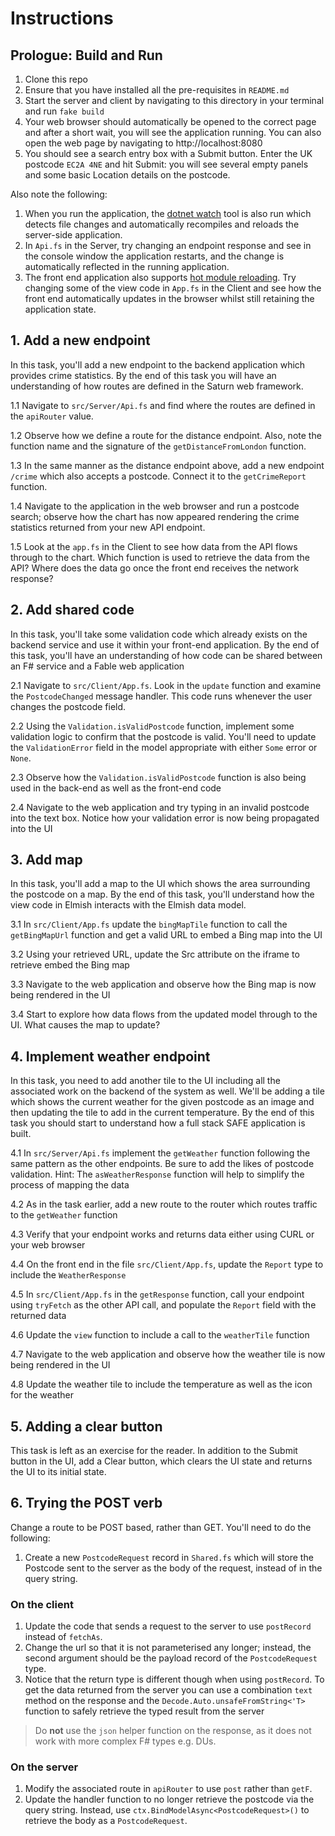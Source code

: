 # Instructions

## Prologue: Build and Run
1. Clone this repo
1. Ensure that you have installed all the pre-requisites in `README.md`
1. Start the server and client by navigating to this directory in your terminal and run ```fake build```
1. Your web browser should automatically be opened to the correct page and after a short wait, you will see the application running. You can also open the web page by navigating to http://localhost:8080
1. You should see a search entry box with a Submit button. Enter the UK postcode `EC2A 4NE` and hit Submit: you will see several empty panels and some basic Location details on the postcode.

Also note the following:

1. When you run the application, the [dotnet watch](https://docs.microsoft.com/en-us/aspnet/core/tutorials/dotnet-watch) tool is also run which detects file changes and automatically recompiles and reloads the server-side application.
1. In `Api.fs` in the Server, try changing an endpoint response and see in the console window the application restarts, and the change is automatically reflected in the running application.
1. The front end application also supports [hot module reloading](https://webpack.js.org/concepts/hot-module-replacement/). Try changing some of the view code in `App.fs` in the Client and see how the front end automatically updates in the browser whilst still retaining the application state.

## 1. Add a new endpoint
In this task, you'll add a new endpoint to the backend application which provides crime statistics. By the end of this task you will have an understanding of how routes are defined in the Saturn web framework.

1.1 Navigate to ```src/Server/Api.fs``` and find where the routes are defined in the `apiRouter` value.

1.2 Observe how we define a route for the distance endpoint. Also, note the function name and the signature of the ```getDistanceFromLondon``` function.

1.3 In the same manner as the distance endpoint above, add a new endpoint ```/crime``` which also accepts a postcode. Connect it to the ```getCrimeReport``` function.

1.4 Navigate to the application in the web browser and run a postcode search; observe how the chart has now appeared rendering the crime statistics returned from your new API endpoint.

1.5 Look at the `app.fs` in the Client to see how data from the API flows through to the chart. Which function is used to retrieve the data from the API? Where does the data go once the front end receives the network response?

## 2. Add shared code

In this task, you'll take some validation code which already exists on the backend service and use it within your front-end application. By the end of this task, you'll have an understanding of how code can be shared between an F# service and a Fable web application

2.1 Navigate to ```src/Client/App.fs```. Look in the ```update``` function and examine the ```PostcodeChanged``` message handler. This code runs whenever the user changes the postcode field.

2.2 Using the ```Validation.isValidPostcode``` function, implement some validation logic to confirm that the postcode is valid. You'll need to update the ```ValidationError``` field in the model appropriate with either ```Some``` error or ```None```.

2.3 Observe how the ```Validation.isValidPostcode``` function is also being used in the back-end as well as the front-end code

2.4 Navigate to the web application and try typing in an invalid postcode into the text box. Notice how your validation error is now being propagated into the UI

## 3. Add map

In this task, you'll add a map to the UI which shows the area surrounding the postcode on a map. By the end of this task, you'll understand how the view code in Elmish interacts with the Elmish data model.

3.1 In ```src/Client/App.fs``` update the ```bingMapTile``` function to call the ```getBingMapUrl``` function and get a valid URL to embed a Bing map into the UI

3.2 Using your retrieved URL, update the Src attribute on the iframe to retrieve embed the Bing map

3.3 Navigate to the web application and observe how the Bing map is now being rendered in the UI

3.4 Start to explore how data flows from the updated model through to the UI. What causes the map to update?

## 4. Implement weather endpoint

In this task, you need to add another tile to the UI including all the associated work on the backend of the system as well. We'll be adding a tile which shows the current weather for the given postcode as an image and then updating the tile to add in the current temperature. By the end of this task you should start to understand how a full stack SAFE application is built.

4.1 In ```src/Server/Api.fs``` implement the ```getWeather``` function following the same pattern as the other endpoints. Be sure to add the likes of postcode validation. Hint: The ```asWeatherResponse``` function will help to simplify the process of mapping the data

4.2 As in the task earlier, add a new route to the router which routes traffic to the ```getWeather``` function

4.3 Verify that your endpoint works and returns data either using CURL or your web browser

4.4 On the front end in the file ```src/Client/App.fs```, update the ```Report``` type to include the ```WeatherResponse```

4.5 In ```src/Client/App.fs``` in the ```getResponse``` function, call your endpoint using `tryFetch` as the other API call, and populate the `Report` field with the returned data

4.6 Update the ```view``` function to include a call to the ```weatherTile``` function

4.7 Navigate to the web application and observe how the weather tile is now being rendered in the UI

4.8 Update the weather tile to include the temperature as well as the icon for the weather

## 5. Adding a clear button

This task is left as an exercise for the reader. In addition to the Submit button in the UI, add a Clear button, which clears the UI state and returns the UI to its initial state.

## 6. Trying the POST verb

Change a route to be POST based, rather than GET. You'll need to do the following:

1. Create a new ```PostcodeRequest``` record in ```Shared.fs``` which will store the Postcode sent to the server as the body of the request, instead of in the query string.

### On the client
1. Update the code that sends a request to the server to use ```postRecord``` instead of ```fetchAs```.
1. Change the url so that it is not parameterised any longer; instead, the second argument should be the payload record of the ```PostcodeRequest``` type.
1. Notice that the return type is different though when using ```postRecord```. To get the data returned from the server you can use a combination ```text``` method on the response and the ```Decode.Auto.unsafeFromString<'T>``` function to safely retrieve the typed result from the server

> Do **not** use the ```json``` helper function on the response, as it does not work with more complex F# types e.g. DUs.

### On the server
1. Modify the associated route in ```apiRouter``` to use ```post``` rather than ```getF```.
1. Update the handler function to no longer retrieve the postcode via the query string. Instead, use ```ctx.BindModelAsync<PostcodeRequest>()``` to retrieve the body as a ```PostcodeRequest```.
